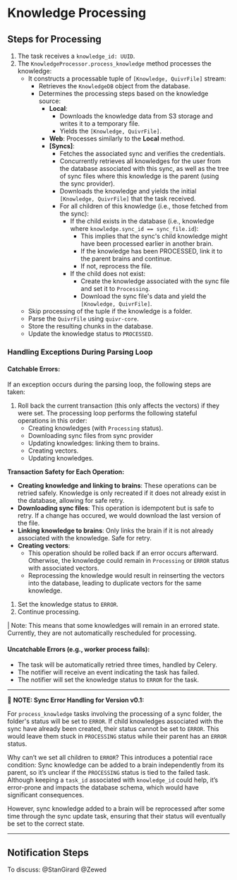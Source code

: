 # Knowledge Processing

## Steps for Processing

1. The task receives a `knowledge_id: UUID`.
2. The `KnowledgeProcessor.process_knowledge` method processes the knowledge:
   - It constructs a processable tuple of `[Knowledge, QuivrFile]` stream:
     - Retrieves the `KnowledgeDB` object from the database.
     - Determines the processing steps based on the knowledge source:
       - **Local**:
         - Downloads the knowledge data from S3 storage and writes it to a temporary file.
         - Yields the `[Knowledge, QuivrFile]`.
       - **Web**: Processes similarly to the **Local** method.
       - **[Syncs]**:
         - Fetches the associated sync and verifies the credentials.
         - Concurrently retrieves all knowledges for the user from the database associated with this sync, as well as the tree of sync files where this knowledge is the parent (using the sync provider).
         - Downloads the knowledge and yields the initial `[Knowledge, QuivrFile]` that the task received.
         - For all children of this knowledge (i.e., those fetched from the sync):
           - If the child exists in the database (i.e., knowledge where `knowledge.sync_id == sync_file.id`):
             - This implies that the sync's child knowledge might have been processed earlier in another brain.
             - If the knowledge has been PROCESSED, link it to the parent brains and continue.
             - If not, reprocess the file.
           - If the child does not exist:
             - Create the knowledge associated with the sync file and set it to `Processing`.
             - Download the sync file's data and yield the `[Knowledge, QuivrFile]`.
   - Skip processing of the tuple if the knowledge is a folder.
   - Parse the `QuivrFile` using `quivr-core`.
   - Store the resulting chunks in the database.
   - Update the knowledge status to `PROCESSED`.

### Handling Exceptions During Parsing Loop

#### Catchable Errors:

If an exception occurs during the parsing loop, the following steps are taken:

1. Roll back the current transaction (this only affects the vectors) if they were set. The processing loop performs the following stateful operations in this order:
   - Creating knowledges (with `Processing` status).
   - Downloading sync files from sync provider
   - Updating knowledges: linking them to brains.
   - Creating vectors.
   - Updating knowledges.

**Transaction Safety for Each Operation:**

- **Creating knowledge and linking to brains**: These operations can be retried safely. Knowledge is only recreated if it does not already exist in the database, allowing for safe retry.
- **Downloading sync files**: This operation is idempotent but is safe to retry. If a change has occured, we would download the last version of the file.
- **Linking knowledge to brains**: Only links the brain if it is not already associated with the knowledge. Safe for retry.
- **Creating vectors**:
  - This operation should be rolled back if an error occurs afterward. Otherwise, the knowledge could remain in `Processing` or `ERROR` status with associated vectors.
  - Reprocessing the knowledge would result in reinserting the vectors into the database, leading to duplicate vectors for the same knowledge.

1. Set the knowledge status to `ERROR`.
2. Continue processing.

| Note: This means that some knowledges will remain in an errored state. Currently, they are not automatically rescheduled for processing.

#### Uncatchable Errors (e.g., worker process fails):

- The task will be automatically retried three times, handled by Celery.
- The notifier will receive an event indicating the task has failed.
- The notifier will set the knowledge status to `ERROR` for the task.

---

🔴 **NOTE: Sync Error Handling for Version v0.1:**

For `process_knowledge` tasks involving the processing of a sync folder, the folder's status will be set to `ERROR`. If child knowledges associated with the sync have already been created, their status cannot be set to `ERROR`. This would leave them stuck in `PROCESSING` status while their parent has an `ERROR` status.

Why can’t we set all children to `ERROR`? This introduces a potential race condition: Sync knowledge can be added to a brain independently from its parent, so it’s unclear if the `PROCESSING` status is tied to the failed task. Although keeping a `task_id` associated with `knowledge_id` could help, it’s error-prone and impacts the database schema, which would have significant consequences.

However, sync knowledge added to a brain will be reprocessed after some time through the sync update task, ensuring that their status will eventually be set to the correct state.

---

## Notification Steps

To discuss: @StanGirard @Zewed
